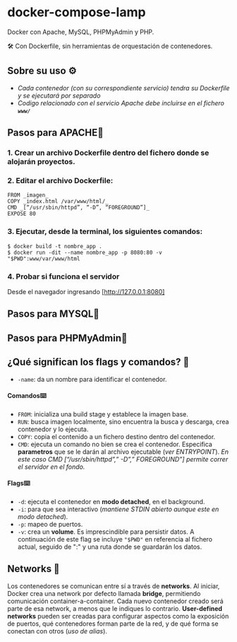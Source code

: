 # docker-compose-lamp

Docker con Apache, MySQL, PHPMyAdmin y PHP. 

🛠️ Con Dockerfile, sin herramientas de orquestación de contenedores.

## Sobre su uso ⚙️
- _Cada contenedor (con su correspondiente servicio) tendra su Dockerfile y se ejecutará por separado_
- _Codigo relacionado con el servicio Apache debe incluirse en el fichero **`www/`**_

## Pasos para APACHE📌

### 1. Crear un archivo Dockerfile dentro del fichero donde se alojarán proyectos.

### 2. Editar el archivo Dockerfile:

```
FROM _imagen_
COPY _index.html /var/www/html/_
CMD _[“/usr/sbin/httpd”, “-D”, “FOREGROUND”]_
EXPOSE 80
```
### 3. Ejecutar, desde la terminal, los siguientes comandos:
```
$ docker build -t nombre_app .
$ docker run -dit --name nombre_app -p 8080:80 -v "$PWD":www/var/www/html 
```
### 4. Probar si funciona el servidor
Desde el navegador ingresando [http://127.0.0.1:8080]

## Pasos para MYSQL📌

## Pasos para PHPMyAdmin📌




## ¿Qué significan los flags y comandos? 📄

- `-name`: da un nombre para identificar el contenedor.

#### Comandos⌨️
- `FROM`: inicializa una build stage y establece la imagen base.
- `RUN`: busca imagen localmente, sino encuentra la busca y descarga, crea contenedor y lo ejecuta.
- `COPY`: copia el contenido a un fichero destino dentro del contenedor.
- `CMD`: ejecuta un comando no bien se crea el contenedor. Especifica **parametros** que se le darán al archivo ejecutable (_ver ENTRYPOINT_). _En este caso CMD [“/usr/sbin/httpd”,” -D”,” FOREGROUND”] permite correr el servidor en el fondo._

#### Flags⌨️
- `-d`: ejecuta el contenedor en **modo detached**, en el background. 
- `-i`: para que sea interactivo (_mantiene STDIN abierto aunque este en modo detached_).
- `-p`: mapeo de puertos.
- `-v`: crea un **volume**. Es imprescindible para persistir datos. A continuación de este flag se incluye `"$PWD"` en referencia al fichero actual, seguido de ":" y una ruta donde se guardarán los datos.


## Networks 🔩
Los contenedores se comunican entre sí a través de **networks**. Al iniciar, Docker crea una network por defecto llamada **bridge**, permitiendo comunicación container-a-container. Cada nuevo contenedor creado será parte de esa network, a menos que le indiques lo contrario. **User-defined networks** pueden ser creadas para configurar aspectos como la exposición de puertos, qué contenedores forman parte de la red, y de qué forma se conectan con otros (_uso de alias_). 
